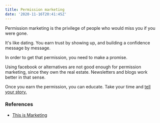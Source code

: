 ```yaml
---
title: Permission marketing
date: '2020-11-16T20:41:45Z'
---
```


Permission marketing is the privilege of people who would miss you if you were gone.

It's like dating. You earn trust by showing up, and building a confidence message by message.

In order to get that permission, you need to make a promise.

Using facebook or alternatives are not good enough for permission marketing, since they own the real estate. Newsletters and blogs work better in that sense.

Once you earn the permission, you can educate. Take your time and [tell your story.](./telling-stories.md)

### References
- [This is Marketing](../books/this-is-marketing)
